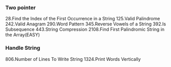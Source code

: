 ### Two pointer
28.Find the Index of the First Occurrence in a String
125.Valid Palindrome
242.Valid Anagram
290.Word Pattern
345.Reverse Vowels of a String
392.Is Subsequence
443.String Compression
2108.Find First Palindromic String in the Array(EASY)

### Handle String
806.Number of Lines To Write String
1324.Print Words Vertically